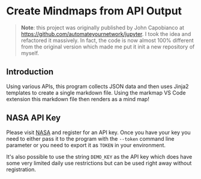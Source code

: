 # Create Mindmaps from API Output

> **Note**: this project was originally published by John Capobianco
> at <https://github.com/automateyournetwork/jupyter>.  I took the
> idea and refactored it massively.  In fact, the code is now almost
> 100% different from the original version which made me put it init
> a new repository of myself.

## Introduction

Using various APIs, this program collects JSON data and then uses Jinja2
templates to create a single markdown file. Using the markmap VS Code extension
this markdown file then renders as a mind map!

## NASA API Key

Please visit [NASA](api.nasa.gov) and register for an API key. Once you have
your key you need to either pass it to the program with the `--token` command
line parameter or you need to export it as `TOKEN` in your environment.

It's also possible to use the string `DEMO_KEY` as the API key which does have
some very limited daily use restrictions but can be used right away without
registration.
